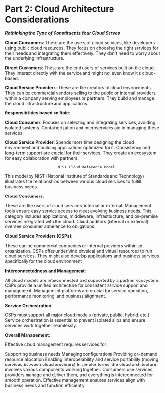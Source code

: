 # Part 2: Cloud Architecture Considerations

***Rethinking the Type of Constituents Your Cloud Serves***

**Cloud Consumers**: These are the users of cloud services, like developers using public cloud resources. They focus on choosing the right services for their needs and integrating them effectively. 
                      They don't need to worry about the underlying infrastructure.

**Direct Customers**: These are the end users of services built on the cloud. They interact directly with the service and might not even know it's cloud-based.

**Cloud Service Providers**: These are the creators of cloud environments. They can be commercial vendors selling to the public or internal providers within a company serving employees or partners. 
                              They build and manage the cloud infrastructure and applications.

**Responsibilities based on Role**:


**Cloud Consumer**: Focuses on selecting and integrating services, avoiding isolated systems.
                    Containerization and microservices aid in managing these services.

**Cloud Service Provider**: Spends more time designing the cloud environment and building applications optimized for it. 
                            Consistency and long-term support are crucial for their services. They create an ecosystem for easy collaboration with partners.

                            NIST Cloud Reference Model:

This model by NIST (National Institute of Standards and Technology) illustrates the relationships between various cloud services to fulfill business needs.

**Cloud Consumers**:

These are the users of cloud services, internal or external.
Management tools ensure easy service access to meet evolving business needs.
This category includes applications, middleware, infrastructure, and on-premise services integrated with the cloud.
Cloud auditors (internal or external) oversee consumer adherence to obligations.

**Cloud Service Providers (CSPs)**:

These can be commercial companies or internal providers within an organization.
CSPs offer underlying physical and virtual resources to run cloud services.
They might also develop applications and business services specifically for the cloud environment.

**Interconnectedness and Management**:

All cloud models are interconnected and supported by a partner ecosystem.
CSPs provide a unified architecture for consistent service support and management.
Management platforms are crucial for service operation, performance monitoring, and business alignment.

**Service Orchestration**:

CSPs must support all major cloud models (private, public, hybrid, etc.).
Service orchestration is essential to prevent isolated silos and ensure services work together seamlessly.

**Overall Management**:

Effective cloud management requires services for:

Supporting business needs
Managing configurations
Providing on-demand resource allocation
Enabling interoperability and service portability (moving services between cloud providers)
In simpler terms, the cloud architecture involves various components working together. Consumers use services, providers manage and deliver them, and everything is interconnected for smooth operation. 
Effective management ensures services align with business needs and function efficiently.
